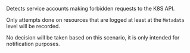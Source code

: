 Detects service accounts making forbidden requests to the K8S API.

Only attempts done on resources that are logged at least at the `Metadata` level will be recorded.

No decision will be taken based on this scenario, it is only intended for notification purposes.
